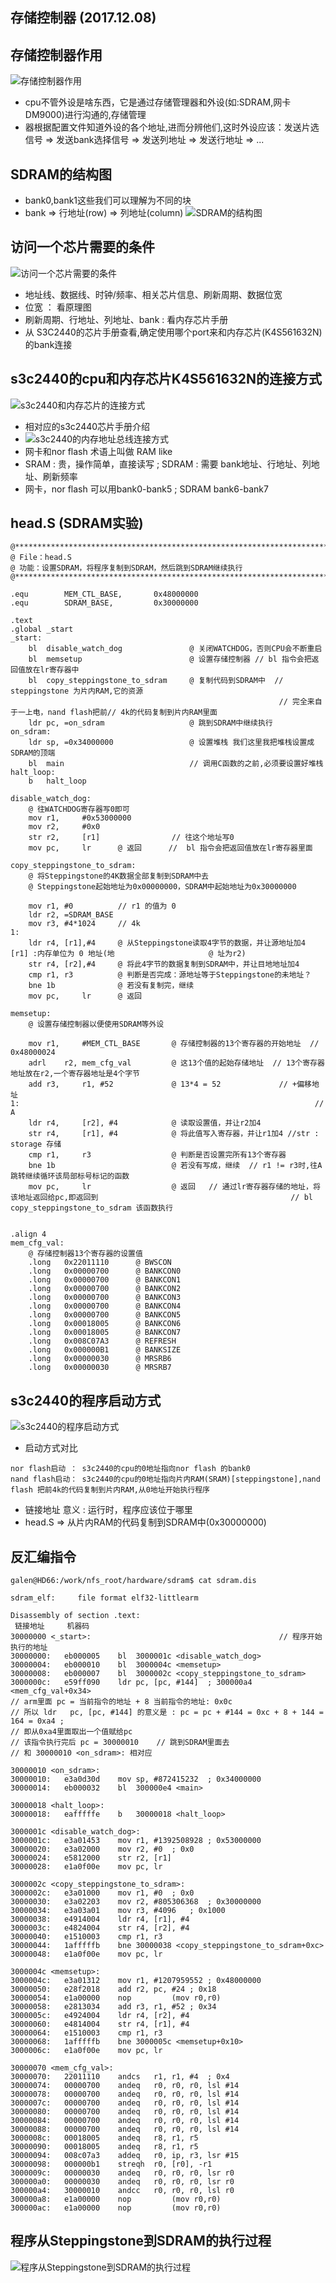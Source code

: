 ## 存储控制器 (2017.12.08)
## 存储控制器作用
![存储控制器作用](https://github.com/GalenDeng/Embedded-Linux/blob/master/9.%20%E5%AD%98%E5%82%A8%E6%8E%A7%E5%88%B6%E5%99%A8/%E5%AD%98%E5%82%A8%E6%8E%A7%E5%88%B6%E5%99%A8%E4%BD%9C%E7%94%A8.JPG)
* cpu不管外设是啥东西，它是通过存储管理器和外设(如:SDRAM,网卡DM9000)进行沟通的,存储管理
* 器根据配置文件知道外设的各个地址,进而分辨他们,这时外设应该：发送片选信号 => 发送bank选择信号 => 发送列地址 => 发送行地址 => ...  
## SDRAM的结构图
* bank0,bank1这些我们可以理解为不同的块
* bank => 行地址(row) => 列地址(column)
![SDRAM的结构图](https://github.com/GalenDeng/Embedded-Linux/blob/master/9.%20%E5%AD%98%E5%82%A8%E6%8E%A7%E5%88%B6%E5%99%A8/SDRAM%E7%9A%84%E7%BB%93%E6%9E%84%E5%9B%BE.JPG)
## 访问一个芯片需要的条件
![访问一个芯片需要的条件](https://github.com/GalenDeng/Embedded-Linux/blob/master/9.%20%E5%AD%98%E5%82%A8%E6%8E%A7%E5%88%B6%E5%99%A8/%E8%AE%BF%E9%97%AE%E4%B8%80%E4%B8%AA%E8%8A%AF%E7%89%87%E9%9C%80%E8%A6%81%E7%9A%84%E6%9D%A1%E4%BB%B6.JPG)
* 地址线、数据线、时钟/频率、相关芯片信息、刷新周期、数据位宽
* 位宽 ： 看原理图
* 刷新周期、行地址、列地址、bank : 看内存芯片手册
* 从 S3C2440的芯片手册查看,确定使用哪个port来和内存芯片(K4S561632N)的bank连接
## s3c2440的cpu和内存芯片K4S561632N的连接方式
![s3c2440和内存芯片的连接方式](https://github.com/GalenDeng/Embedded-Linux/blob/master/9.%20%E5%AD%98%E5%82%A8%E6%8E%A7%E5%88%B6%E5%99%A8/s3c2440%E5%92%8C%E5%86%85%E5%AD%98%E8%8A%AF%E7%89%87%E7%9A%84%E8%BF%9E%E6%8E%A5%E6%96%B9%E5%BC%8F.JPG)
* 相对应的s3c2440芯片手册介绍
* ![s3c2440的内存地址总线连接方式](https://github.com/GalenDeng/Embedded-Linux/blob/master/9.%20%E5%AD%98%E5%82%A8%E6%8E%A7%E5%88%B6%E5%99%A8/s3c2440%E7%9A%84%E5%86%85%E5%AD%98%E5%9C%B0%E5%9D%80%E6%80%BB%E7%BA%BF%E8%BF%9E%E6%8E%A5%E6%96%B9%E5%BC%8F.JPG)
* 网卡和nor flash 术语上叫做 RAM like
* SRAM : 贵，操作简单，直接读写 ; SDRAM : 需要 bank地址、行地址、列地址、刷新频率
* 网卡，nor flash 可以用bank0-bank5 ; SDRAM  bank6-bank7

## head.S (SDRAM实验)
```
@*************************************************************************
@ File：head.S
@ 功能：设置SDRAM，将程序复制到SDRAM，然后跳到SDRAM继续执行
@*************************************************************************       

.equ        MEM_CTL_BASE,       0x48000000
.equ        SDRAM_BASE,         0x30000000

.text
.global _start
_start:
    bl  disable_watch_dog               @ 关闭WATCHDOG，否则CPU会不断重启
    bl  memsetup                        @ 设置存储控制器 // bl 指令会把返回值放在lr寄存器中
    bl  copy_steppingstone_to_sdram     @ 复制代码到SDRAM中  // steppingstone 为片内RAM,它的资源
                                                            // 完全来自于一上电，nand flash把前// 4k的代码复制到片内RAM里面
    ldr pc, =on_sdram                   @ 跳到SDRAM中继续执行
on_sdram:
    ldr sp, =0x34000000                 @ 设置堆栈 我们这里我把堆栈设置成 SDRAM的顶端
    bl  main                            // 调用C函数的之前,必须要设置好堆栈
halt_loop:
    b   halt_loop

disable_watch_dog:
    @ 往WATCHDOG寄存器写0即可
    mov r1,     #0x53000000
    mov r2,     #0x0
    str r2,     [r1]                // 往这个地址写0
    mov pc,     lr      @ 返回      //  bl 指令会把返回值放在lr寄存器里面

copy_steppingstone_to_sdram:
    @ 将Steppingstone的4K数据全部复制到SDRAM中去
    @ Steppingstone起始地址为0x00000000，SDRAM中起始地址为0x30000000
    
    mov r1, #0          // r1 的值为 0
    ldr r2, =SDRAM_BASE
    mov r3, #4*1024     // 4k
1:  
    ldr r4, [r1],#4     @ 从Steppingstone读取4字节的数据，并让源地址加4 [r1] :内存单位为 0 地址(地                     @ 址为r2)
    str r4, [r2],#4     @ 将此4字节的数据复制到SDRAM中，并让目地地址加4
    cmp r1, r3          @ 判断是否完成：源地址等于Steppingstone的未地址？
    bne 1b              @ 若没有复制完，继续
    mov pc,     lr      @ 返回

memsetup:
    @ 设置存储控制器以便使用SDRAM等外设

    mov r1,     #MEM_CTL_BASE       @ 存储控制器的13个寄存器的开始地址  // 0x48000024
    adrl    r2, mem_cfg_val         @ 这13个值的起始存储地址  // 13个寄存器地址放在r2,一个寄存器地址是4个字节
    add r3,     r1, #52             @ 13*4 = 52             // +偏移地址
1:                                                                  // A
    ldr r4,     [r2], #4            @ 读取设置值，并让r2加4
    str r4,     [r1], #4            @ 将此值写入寄存器，并让r1加4 //str : storage 存储
    cmp r1,     r3                  @ 判断是否设置完所有13个寄存器
    bne 1b                          @ 若没有写成，继续  // r1 != r3时,往A跳转继续循环该局部标号标记的函数
    mov pc,     lr                  @ 返回   // 通过lr寄存器存储的地址，将该地址返回给pc,即返回到                                           // bl  copy_steppingstone_to_sdram 该函数执行


.align 4
mem_cfg_val:
    @ 存储控制器13个寄存器的设置值
    .long   0x22011110      @ BWSCON
    .long   0x00000700      @ BANKCON0
    .long   0x00000700      @ BANKCON1
    .long   0x00000700      @ BANKCON2
    .long   0x00000700      @ BANKCON3  
    .long   0x00000700      @ BANKCON4
    .long   0x00000700      @ BANKCON5
    .long   0x00018005      @ BANKCON6
    .long   0x00018005      @ BANKCON7
    .long   0x008C07A3      @ REFRESH
    .long   0x000000B1      @ BANKSIZE
    .long   0x00000030      @ MRSRB6
    .long   0x00000030      @ MRSRB7
```
## s3c2440的程序启动方式
![s3c2440的程序启动方式](https://github.com/GalenDeng/Embedded-Linux/blob/master/9.%20%E5%AD%98%E5%82%A8%E6%8E%A7%E5%88%B6%E5%99%A8/s3c2440%E7%9A%84%E7%A8%8B%E5%BA%8F%E5%90%AF%E5%8A%A8%E6%96%B9%E5%BC%8F.JPG)
* 启动方式对比
```
nor flash启动 ： s3c2440的cpu的0地址指向nor flash 的bank0 
nand flash启动： s3c2440的cpu的0地址指向片内RAM(SRAM)[steppingstone],nand flash 把前4k的代码复制到片内RAM,从0地址开始执行程序
```
* 链接地址 意义 : 运行时，程序应该位于哪里
* head.S => 从片内RAM的代码复制到SDRAM中(0x30000000)

## 反汇编指令
```
galen@HD66:/work/nfs_root/hardware/sdram$ cat sdram.dis 

sdram_elf:     file format elf32-littlearm

Disassembly of section .text:
 链接地址     机器码
30000000 <_start>:                                          // 程序开始执行的地址
30000000:	eb000005 	bl	3000001c <disable_watch_dog>
30000004:	eb000010 	bl	3000004c <memsetup>
30000008:	eb000007 	bl	3000002c <copy_steppingstone_to_sdram>
3000000c:	e59ff090 	ldr	pc, [pc, #144]	; 300000a4 <mem_cfg_val+0x34>
// arm里面 pc = 当前指令的地址 + 8 当前指令的地址: 0x0c
// 所以 ldr	pc, [pc, #144] 的意义是 : pc = pc + #144 = 0xc + 8 + 144 = 164 = 0xa4 ;
// 即从0xa4里面取出一个值赋给pc
// 该指令执行完后 pc = 30000010    // 跳到SDRAM里面去
// 和 30000010 <on_sdram>: 相对应

30000010 <on_sdram>:
30000010:	e3a0d30d 	mov	sp, #872415232	; 0x34000000
30000014:	eb000032 	bl	300000e4 <main>

30000018 <halt_loop>:
30000018:	eafffffe 	b	30000018 <halt_loop>

3000001c <disable_watch_dog>:
3000001c:	e3a01453 	mov	r1, #1392508928	; 0x53000000
30000020:	e3a02000 	mov	r2, #0	; 0x0
30000024:	e5812000 	str	r2, [r1]
30000028:	e1a0f00e 	mov	pc, lr

3000002c <copy_steppingstone_to_sdram>:
3000002c:	e3a01000 	mov	r1, #0	; 0x0
30000030:	e3a02203 	mov	r2, #805306368	; 0x30000000
30000034:	e3a03a01 	mov	r3, #4096	; 0x1000
30000038:	e4914004 	ldr	r4, [r1], #4
3000003c:	e4824004 	str	r4, [r2], #4
30000040:	e1510003 	cmp	r1, r3
30000044:	1afffffb 	bne	30000038 <copy_steppingstone_to_sdram+0xc>
30000048:	e1a0f00e 	mov	pc, lr

3000004c <memsetup>:
3000004c:	e3a01312 	mov	r1, #1207959552	; 0x48000000
30000050:	e28f2018 	add	r2, pc, #24	; 0x18
30000054:	e1a00000 	nop			(mov r0,r0)
30000058:	e2813034 	add	r3, r1, #52	; 0x34
3000005c:	e4924004 	ldr	r4, [r2], #4
30000060:	e4814004 	str	r4, [r1], #4
30000064:	e1510003 	cmp	r1, r3
30000068:	1afffffb 	bne	3000005c <memsetup+0x10>
3000006c:	e1a0f00e 	mov	pc, lr

30000070 <mem_cfg_val>:
30000070:	22011110 	andcs	r1, r1, #4	; 0x4
30000074:	00000700 	andeq	r0, r0, r0, lsl #14
30000078:	00000700 	andeq	r0, r0, r0, lsl #14
3000007c:	00000700 	andeq	r0, r0, r0, lsl #14
30000080:	00000700 	andeq	r0, r0, r0, lsl #14
30000084:	00000700 	andeq	r0, r0, r0, lsl #14
30000088:	00000700 	andeq	r0, r0, r0, lsl #14
3000008c:	00018005 	andeq	r8, r1, r5
30000090:	00018005 	andeq	r8, r1, r5
30000094:	008c07a3 	addeq	r0, ip, r3, lsr #15
30000098:	000000b1 	streqh	r0, [r0], -r1
3000009c:	00000030 	andeq	r0, r0, r0, lsr r0
300000a0:	00000030 	andeq	r0, r0, r0, lsr r0
300000a4:	30000010 	andcc	r0, r0, r0, lsl r0
300000a8:	e1a00000 	nop			(mov r0,r0)
300000ac:	e1a00000 	nop			(mov r0,r0)
```
## 程序从Steppingstone到SDRAM的执行过程
![程序从Steppingstone到SDRAM的执行过程](https://github.com/GalenDeng/Embedded-Linux/blob/master/9.%20%E5%AD%98%E5%82%A8%E6%8E%A7%E5%88%B6%E5%99%A8/%E7%A8%8B%E5%BA%8F%E4%BB%8ESteppingstone%E5%88%B0SDRAM%E7%9A%84%E6%89%A7%E8%A1%8C%E8%BF%87%E7%A8%8B.JPG)